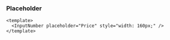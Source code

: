 ### Placeholder

<!--start-code-->

```vue
<template>
  <InputNumber placeholder="Price" style="width: 160px;" />
</template>
```

<!--end-code-->
